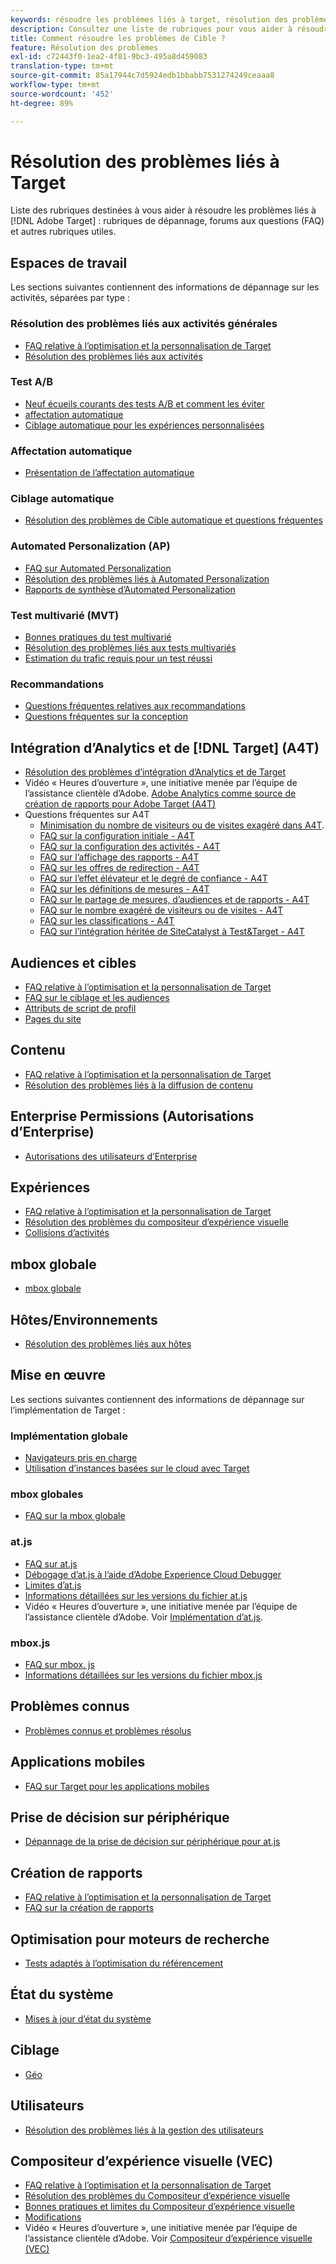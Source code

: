 ```yaml
---
keywords: résoudre les problèmes liés à target, résolution des problèmes liés à target
description: Consultez une liste de rubriques pour vous aider à résoudre les problèmes dans Adobe Target, y compris des rubriques de dépannage, des questions fréquentes (FAQ) et d’autres rubriques utiles.
title: Comment résoudre les problèmes de Cible ?
feature: Résolution des problèmes
exl-id: c72443f0-1ea2-4f81-9bc3-495a8d459083
translation-type: tm+mt
source-git-commit: 85a17944c7d5924edb1bbabb7531274249ceaaa8
workflow-type: tm+mt
source-wordcount: '452'
ht-degree: 89%

---
```


# Résolution des problèmes liés à Target

Liste des rubriques destinées à vous aider à résoudre les problèmes liés à [!DNL Adobe Target] : rubriques de dépannage, forums aux questions (FAQ) et autres rubriques utiles.

## Espaces de travail

Les sections suivantes contiennent des informations de dépannage sur les activités, séparées par type :

### Résolution des problèmes liés aux activités générales

* [FAQ relative à l’optimisation et la personnalisation de Target](/help/c-intro/cmp-target-standard-cheatsheet.md)
* [Résolution des problèmes liés aux activités](/help/c-activities/c-troubleshooting-activities/troubleshooting-activities.md)

### Test A/B

* [Neuf écueils courants des tests A/B et comment les éviter](/help/c-activities/t-test-ab/common-ab-testing-pitfalls.md)
* [affectation automatique](/help/c-activities/automated-traffic-allocation/automated-traffic-allocation.md)
* [Ciblage automatique pour les expériences personnalisées](/help/c-activities/auto-target/auto-target-to-optimize.md)

### Affectation automatique

* [Présentation de l’affectation automatique](/help/c-activities/automated-traffic-allocation/automated-traffic-allocation.md#section_0E72C1D72DE74F589F965D4B1763E5C3)

### Ciblage automatique

* [Résolution des problèmes de Cible automatique et questions fréquentes](/help/c-activities/auto-target/auto-target-troubleshooting-faqs.md)

### Automated Personalization (AP)

* [FAQ sur Automated Personalization](/help/c-activities/t-automated-personalization/automated-personalization-faq.md)
* [Résolution des problèmes liés à Automated Personalization](/help/c-activities/t-automated-personalization/ap-trouble.md)
* [Rapports de synthèse d’Automated Personalization](/help/c-reports/reports-ap.md)

### Test multivarié (MVT)

* [Bonnes pratiques du test multivarié](/help/c-activities/c-multivariate-testing/best-practices.md)
* [Résolution des problèmes liés aux tests multivariés](/help/c-activities/c-multivariate-testing/best-practices.md)
* [Estimation du trafic requis pour un test réussi](/help/c-activities/c-multivariate-testing/t-create-multivariate-test/traffic-estimator.md)

### Recommandations

* [Questions fréquentes relatives aux recommandations](/help/c-recommendations/c-recommendations-faq/recommendations-faq.md)
* [Questions fréquentes sur la conception](/help/c-recommendations/c-design-overview/template-faq.md)

## Intégration d’Analytics et de [!DNL Target] (A4T)

* [Résolution des problèmes d’intégration d’Analytics et de Target](/help/c-integrating-target-with-mac/a4t/c-a4t-troubleshooting/a4t-troubleshooting.md)
* Vidéo « Heures d’ouverture », une initiative menée par l’équipe de l’assistance clientèle d’Adobe. [Adobe Analytics comme source de création de rapports pour Adobe Target (A4T)](/help/c-integrating-target-with-mac/a4t/a4t.md)
* Questions fréquentes sur A4T
   * [Minimisation du nombre de visiteurs ou de visites exagéré dans A4T](/help/c-integrating-target-with-mac/a4t/c-a4t-troubleshooting/minimizing-inflated-visit-and-visitor-counts-a4t.md).
   * [FAQ sur la configuration initiale - A4T](/help/c-integrating-target-with-mac/a4t/r-a4t-faq/a4t-faq-initial-provisioning.md)
   * [FAQ sur la configuration des activités - A4T](/help/c-integrating-target-with-mac/a4t/r-a4t-faq/a4t-faq-activity-setup.md)
   * [FAQ sur l’affichage des rapports - A4T](/help/c-integrating-target-with-mac/a4t/r-a4t-faq/a4t-faq-viewing-reports.md)
   * [FAQ sur les offres de redirection - A4T](/help/c-integrating-target-with-mac/a4t/r-a4t-faq/a4t-faq-redirect-offers.md)
   * [FAQ sur l’effet élévateur et le degré de confiance - A4T](/help/c-integrating-target-with-mac/a4t/r-a4t-faq/a4t-faq-lift-and-confidence.md)
   * [FAQ sur les définitions de mesures - A4T](/help/c-integrating-target-with-mac/a4t/r-a4t-faq/a4t-faq-metric-definition.md)
   * [FAQ sur le partage de mesures, d’audiences et de rapports - A4T](/help/c-target/c-troubleshooting-targets-and-audiences/a4t-faq-sharing-metrics-audiences-reports.md)
   * [FAQ sur le nombre exagéré de visiteurs ou de visites - A4T](/help/c-integrating-target-with-mac/a4t/r-a4t-faq/a4t-faq-inflated-visit-and-visitor-counts.md)
   * [FAQ sur les classifications - A4T](/help/c-integrating-target-with-mac/a4t/r-a4t-faq/a4t-faq-classifications.md)
   * [FAQ sur l’intégration héritée de SiteCatalyst à Test&amp;Target - A4T](/help/c-integrating-target-with-mac/a4t/r-a4t-faq/a4t-faq-old-integration.md)

## Audiences et cibles

* [FAQ relative à l’optimisation et la personnalisation de Target](/help/c-intro/cmp-target-standard-cheatsheet.md)
* [FAQ sur le ciblage et les audiences](/help/c-target/c-troubleshooting-targets-and-audiences/troubleshooting-targets-and-audiences.md)
* [Attributs de script de profil](/help/c-target/c-visitor-profile/profile-parameters.md)
* [Pages du site](/help/c-target/c-audiences/c-target-rules/site-pages.md)

## Contenu

* [FAQ relative à l’optimisation et la personnalisation de Target](/help/c-intro/cmp-target-standard-cheatsheet.md)
* [Résolution des problèmes liés à la diffusion de contenu](/help/c-activities/c-troubleshooting-activities/content-trouble.md)

## Enterprise Permissions (Autorisations d’Enterprise)

* [Autorisations des utilisateurs d’Enterprise](/help/administrating-target/c-user-management/property-channel/property-channel.md)

## Expériences

* [FAQ relative à l’optimisation et la personnalisation de Target](/help/c-intro/cmp-target-standard-cheatsheet.md)
* [Résolution des problèmes du compositeur d’expérience visuelle](/help/c-experiences/c-visual-experience-composer/r-troubleshoot-composer/troubleshoot-composer.md)
* [Collisions d’activités](/help/c-experiences/c-visual-experience-composer/activity-collisions.md)

## mbox globale

* [mbox globale](/help/c-implementing-target/c-implementing-target-for-client-side-web/c-target-atjs-faq/global-mbox-frequently-asked-questions.md)

## Hôtes/Environnements

* [Résolution des problèmes liés aux hôtes](/help/administrating-target/hosts.md)

## Mise en œuvre

Les sections suivantes contiennent des informations de dépannage sur l’implémentation de Target :

### Implémentation globale

* [Navigateurs pris en charge](/help/c-implementing-target/c-considerations-before-you-implement-target/supported-browsers.md)
* [Utilisation d’instances basées sur le cloud avec Target](/help/c-implementing-target/c-implementing-target-for-client-side-web/c-target-debugging-atjs/targeting-using-cloud-based-instances.md)

### mbox globales

* [FAQ sur la mbox globale](/help/c-implementing-target/c-implementing-target-for-client-side-web/c-target-atjs-faq/global-mbox-frequently-asked-questions.md)

### at.js

* [FAQ sur at.js](/help/c-implementing-target/c-implementing-target-for-client-side-web/c-target-atjs-faq/target-atjs-faq.md)
* [Débogage d’at.js à l’aide d’Adobe Experience Cloud Debugger](/help/c-implementing-target/c-implementing-target-for-client-side-web/c-target-debugging-atjs/target-debugging-atjs.md)
* [Limites d’at.js](/help/c-implementing-target/c-implementing-target-for-client-side-web/t-mbox-download/c-target-atjs-implementation/target-atjs-limitations.md)
* [Informations détaillées sur les versions du fichier at.js](/help/c-implementing-target/c-implementing-target-for-client-side-web/target-atjs-versions.md)
* Vidéo « Heures d’ouverture », une initiative menée par l’équipe de l’assistance clientèle d’Adobe. Voir [Implémentation d’at.js](/help/c-implementing-target/c-implementing-target-for-client-side-web/t-mbox-download/c-target-atjs-implementation/target-atjs-implementation.md).

### mbox.js

* [FAQ sur mbox. js](/help/c-implementing-target/c-implementing-target-for-client-side-web/t-mbox-download/mboxjs-frequently-asked-questions.md)
* [Informations détaillées sur les versions du fichier mbox.js](/help/c-implementing-target/c-implementing-target-for-client-side-web/t-mbox-download/mboxjs-change-log.md)

## Problèmes connus

* [Problèmes connus et problèmes résolus](/help/r-release-notes/known-issues-resolved-issues.md)

## Applications mobiles

* [FAQ sur Target pour les applications mobiles](/help/c-target-mobile-app/target-for-mobile-apps-faq.md)

## Prise de décision sur périphérique

* [Dépannage de la prise de décision sur périphérique pour at.js](/help/c-implementing-target/c-implementing-target-for-client-side-web/on-device-decisioning/troubleshooting-on-device-decisioning.md)

## Création de rapports

* [FAQ relative à l’optimisation et la personnalisation de Target](/help/c-intro/cmp-target-standard-cheatsheet.md)
* [FAQ sur la création de rapports](/help/c-reports/reporting-frequently-asked-questions.md)

## Optimisation pour moteurs de recherche

* [Tests adaptés à l’optimisation du référencement](/help/c-implementing-target/c-implementing-target-for-client-side-web/c-how-atjs-works/how-atjs-works.md)

## État du système

* [Mises à jour d’état du système](/help/r-release-notes/system-status-updates.md)

## Ciblage

* [Géo](/help/c-target/c-audiences/c-target-rules/geo.md)

## Utilisateurs

* [Résolution des problèmes liés à la gestion des utilisateurs](/help/administrating-target/c-user-management/c-user-management/troubleshooting-user-management.md)

## Compositeur d’expérience visuelle (VEC)

* [FAQ relative à l’optimisation et la personnalisation de Target](/help/c-intro/cmp-target-standard-cheatsheet.md)
* [Résolution des problèmes du Compositeur d’expérience visuelle](/help/c-experiences/c-visual-experience-composer/r-troubleshoot-composer/troubleshoot-composer.md)
* [Bonnes pratiques et limites du Compositeur d’expérience visuelle](/help/c-experiences/c-visual-experience-composer/experience-composer-best-practices.md)
* [Modifications](/help/c-experiences/c-visual-experience-composer/c-vec-code-editor/vec-code-editor.md)
* Vidéo « Heures d’ouverture », une initiative menée par l’équipe de l’assistance clientèle d’Adobe. Voir [Compositeur d’expérience visuelle (VEC)](/help/c-experiences/c-visual-experience-composer/visual-experience-composer.md)
